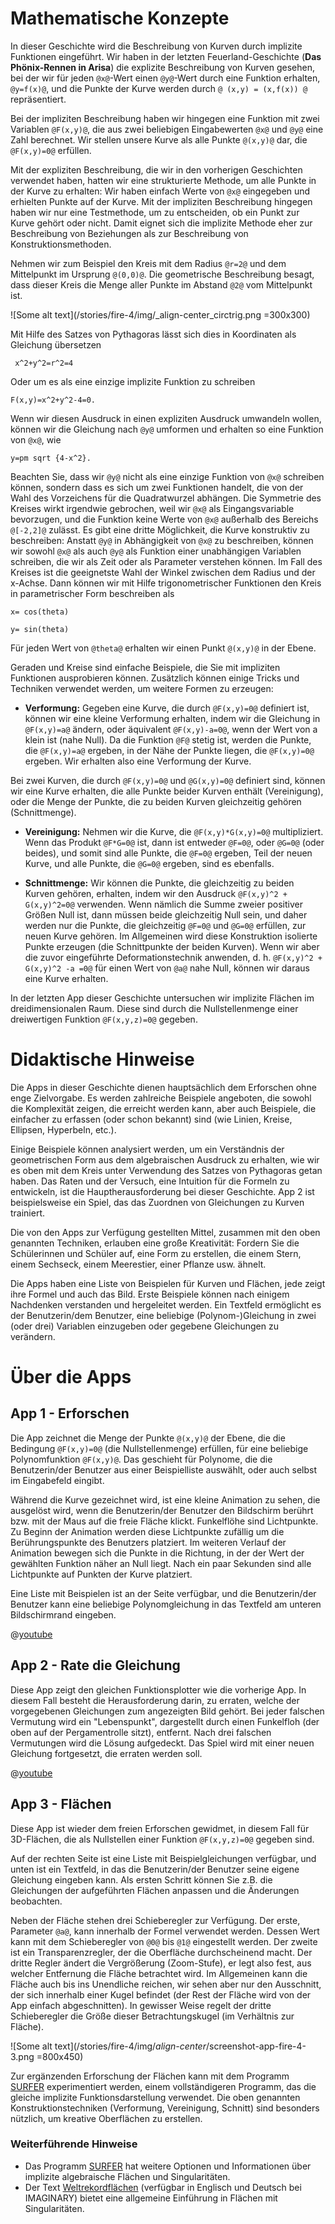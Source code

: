 # Mathematische Konzepte
In dieser Geschichte wird die Beschreibung von Kurven durch implizite Funktionen eingeführt. Wir haben in der letzten  Feuerland-Geschichte (**Das Phönix-Rennen in Arisa**) die explizite Beschreibung von Kurven gesehen, bei der wir für jeden `@x@`-Wert einen `@y@`-Wert durch eine Funktion erhalten, `@y=f(x)@`, und die Punkte der Kurve werden durch `@ (x,y) = (x,f(x)) @` repräsentiert.

Bei der impliziten Beschreibung haben wir hingegen eine Funktion mit zwei Variablen `@F(x,y)@`, die aus zwei beliebigen Eingabewerten `@x@` und `@y@` eine Zahl berechnet. Wir stellen unsere Kurve als alle Punkte `@(x,y)@` dar, die `@F(x,y)=0@` erfüllen.

Mit der expliziten Beschreibung, die wir in den vorherigen Geschichten verwendet haben, hatten wir eine strukturierte Methode, um alle Punkte in der Kurve zu erhalten: Wir haben einfach Werte von `@x@` eingegeben und erhielten Punkte auf der Kurve. Mit der impliziten Beschreibung hingegen haben wir nur eine Testmethode, um zu entscheiden, ob ein Punkt zur Kurve gehört oder nicht. Damit eignet sich die implizite Methode eher zur Beschreibung von Beziehungen als zur Beschreibung von Konstruktionsmethoden.

Nehmen wir zum Beispiel den Kreis mit dem Radius `@r=2@` und dem Mittelpunkt im Ursprung `@(0,0)@`. Die geometrische Beschreibung besagt, dass dieser Kreis die Menge aller Punkte im Abstand `@2@` vom Mittelpunkt ist.

![Some alt text](/stories/fire-4/img/_align-center_circtrig.png =300x300)

Mit Hilfe des Satzes von Pythagoras lässt sich dies in Koordinaten als Gleichung übersetzen

```AsciiMath
 x^2+y^2=r^2=4
 ```

Oder um es als eine einzige implizite Funktion zu schreiben

```AsciiMath
F(x,y)=x^2+y^2-4=0.
```
Wenn wir diesen Ausdruck in einen expliziten Ausdruck umwandeln wollen, können wir die Gleichung nach `@y@` umformen und erhalten so eine Funktion von `@x@`, wie
```AsciiMath
y=pm sqrt {4-x^2}.
```
Beachten Sie, dass wir `@y@` nicht als eine einzige Funktion von `@x@` schreiben können, sondern dass es sich um zwei Funktionen handelt, die von der Wahl des Vorzeichens für die Quadratwurzel abhängen. Die Symmetrie des Kreises wirkt irgendwie gebrochen, weil wir `@x@` als Eingangsvariable bevorzugen, und die Funktion keine Werte von `@x@` außerhalb des Bereichs `@[-2,2]@` zulässt.
Es gibt eine dritte Möglichkeit, die Kurve konstruktiv zu beschreiben: Anstatt `@y@` in Abhängigkeit von `@x@` zu beschreiben, können wir sowohl `@x@` als auch `@y@` als Funktion einer unabhängigen Variablen schreiben, die wir als Zeit oder als Parameter verstehen können. Im Fall des Kreises ist die geeignetste Wahl der Winkel zwischen dem Radius und der x-Achse. Dann können wir mit Hilfe trigonometrischer Funktionen den Kreis in parametrischer Form beschreiben als
```AsciiMath
x= cos(theta)

y= sin(theta)
```

Für jeden Wert von `@theta@` erhalten wir einen Punkt `@(x,y)@` in der Ebene.

Geraden und Kreise sind einfache Beispiele, die Sie mit impliziten Funktionen ausprobieren können. Zusätzlich können einige Tricks und Techniken verwendet werden, um weitere Formen zu erzeugen:

* **Verformung:** Gegeben eine Kurve, die durch `@F(x,y)=0@` definiert ist, können wir eine kleine Verformung erhalten, indem wir die Gleichung in `@F(x,y)=a@` ändern, oder äquivalent `@F(x,y)-a=0@`, wenn der Wert von a klein ist (nahe Null). Da die Funktion `@F@` stetig ist, werden die Punkte, die `@F(x,y)=a@` ergeben, in der Nähe der Punkte liegen, die `@F(x,y)=0@` ergeben. Wir erhalten also eine Verformung der Kurve.

Bei zwei Kurven, die durch `@F(x,y)=0@` und `@G(x,y)=0@` definiert sind, können wir eine Kurve erhalten, die alle Punkte beider Kurven enthält (Vereinigung), oder die Menge der Punkte, die zu beiden Kurven gleichzeitig gehören (Schnittmenge).
	
* **Vereinigung:** Nehmen wir die Kurve, die `@F(x,y)*G(x,y)=0@` multipliziert. Wenn das Produkt `@F*G=0@` ist, dann ist entweder `@F=0@`, oder `@G=0@` (oder beides), und somit sind alle Punkte, die `@F=0@` ergeben, Teil der neuen Kurve, und alle Punkte, die `@G=0@` ergeben, sind es ebenfalls.

* **Schnittmenge:** Wir können die Punkte, die gleichzeitig zu beiden Kurven gehören, erhalten, indem wir den Ausdruck `@F(x,y)^2 + G(x,y)^2=0@` verwenden. Wenn nämlich die Summe zweier positiver Größen Null ist, dann müssen beide gleichzeitig Null sein, und daher werden nur die Punkte, die gleichzeitig `@F=0@` und `@G=0@` erfüllen, zur neuen Kurve gehören. Im Allgemeinen wird diese Konstruktion isolierte Punkte erzeugen (die Schnittpunkte der beiden Kurven). Wenn wir aber die zuvor eingeführte Deformationstechnik anwenden, d. h. `@F(x,y)^2 + G(x,y)^2 -a =0@` für einen Wert von `@a@` nahe Null, können wir daraus eine Kurve erhalten.

In der letzten App dieser Geschichte untersuchen wir implizite Flächen im dreidimensionalen Raum. Diese sind durch die Nullstellenmenge einer dreiwertigen Funktion `@F(x,y,z)=0@` gegeben.


# Didaktische Hinweise
Die Apps in dieser Geschichte dienen hauptsächlich dem Erforschen ohne enge Zielvorgabe. Es werden zahlreiche Beispiele angeboten, die sowohl die Komplexität zeigen, die erreicht werden kann, aber auch Beispiele, die einfacher zu erfassen (oder schon bekannt) sind (wie Linien, Kreise, Ellipsen, Hyperbeln, etc.).

Einige Beispiele können analysiert werden, um ein Verständnis der geometrischen Form aus dem algebraischen Ausdruck zu erhalten, wie wir es oben mit dem Kreis unter Verwendung des Satzes von Pythagoras getan haben. Das Raten und der Versuch, eine Intuition für die Formeln zu entwickeln, ist die Hauptherausforderung bei dieser Geschichte. App 2 ist beispielsweise ein Spiel, das das Zuordnen von Gleichungen zu Kurven trainiert.

Die von den Apps zur Verfügung gestellten Mittel, zusammen mit den oben genannten Techniken, erlauben eine große Kreativität: Fordern Sie die Schülerinnen und Schüler auf, eine Form zu erstellen, die einem Stern, einem Sechseck, einem Meerestier, einer Pflanze usw. ähnelt.

Die Apps haben eine Liste von Beispielen für Kurven und Flächen, jede zeigt ihre Formel und auch das Bild. Erste Beispiele können nach einigem Nachdenken verstanden und hergeleitet werden. Ein Textfeld ermöglicht es der Benutzerin/dem Benutzer, eine beliebige (Polynom-)Gleichung in zwei (oder drei) Variablen einzugeben oder gegebene Gleichungen zu verändern.


# Über die Apps

## App 1 - Erforschen
Die App zeichnet die Menge der Punkte `@(x,y)@` der Ebene, die die Bedingung `@F(x,y)=0@` (die Nullstellenmenge) erfüllen, für eine beliebige Polynomfunktion `@F(x,y)@`. Das geschieht für Polynome, die die Benutzerin/der Benutzer aus einer Beispielliste auswählt, oder auch selbst im Eingabefeld eingibt.

Während die Kurve gezeichnet wird, ist eine kleine Animation zu sehen, die ausgelöst wird, wenn die Benutzerin/der Benutzer den Bildschirm berührt bzw. mit der Maus auf die freie Fläche klickt. Funkelflöhe sind Lichtpunkte. Zu Beginn der Animation werden diese Lichtpunkte zufällig um die Berührungspunkte des Benutzers platziert. Im weiteren Verlauf der Animation bewegen sich die Punkte in die Richtung, in der der Wert der gewählten Funktion näher an Null liegt. Nach ein paar Sekunden sind alle Lichtpunkte auf Punkten der Kurve platziert.

Eine Liste mit Beispielen ist an der Seite verfügbar, und die Benutzerin/der Benutzer kann eine beliebige Polynomgleichung in das Textfeld am unteren Bildschirmrand eingeben.

@[youtube](XoGBCCIlgnc?_align-center_)

## App 2 - Rate die Gleichung
Diese App zeigt den gleichen Funktionsplotter wie die vorherige App. In diesem Fall besteht die Herausforderung darin, zu erraten, welche der vorgegebenen Gleichungen zum angezeigten Bild gehört. Bei jeder falschen Vermutung wird ein "Lebenspunkt", dargestellt durch einen Funkelfloh (der oben auf der Pergamentrolle sitzt), entfernt. Nach drei falschen Vermutungen wird die Lösung aufgedeckt. Das Spiel wird mit einer neuen Gleichung fortgesetzt, die erraten werden soll.

@[youtube](RI82ffVucEA?_align-center_)

## App 3 - Flächen
Diese App ist wieder dem freien Erforschen gewidmet, in diesem Fall für 3D-Flächen, die als Nullstellen einer Funktion `@F(x,y,z)=0@` gegeben sind.

Auf der rechten Seite ist eine Liste mit Beispielgleichungen verfügbar, und unten ist ein Textfeld, in das die Benutzerin/der Benutzer seine eigene Gleichung eingeben kann. Als ersten Schritt können Sie z.B. die Gleichungen der aufgeführten Flächen anpassen und die Änderungen beobachten.

Neben der Fläche stehen drei Schieberegler zur Verfügung. Der erste, Parameter `@a@`, kann innerhalb der Formel verwendet werden. Dessen Wert kann mit dem Schieberegler von `@0@` bis `@1@` eingestellt werden. Der zweite ist ein Transparenzregler, der die Oberfläche durchscheinend macht. Der dritte Regler ändert die Vergrößerung (Zoom-Stufe), er legt also fest, aus welcher Entfernung die Fläche betrachtet wird. Im Allgemeinen kann die Fläche auch bis ins Unendliche reichen, wir sehen aber nur den Ausschnitt, der sich innerhalb einer Kugel befindet (der Rest der Fläche wird von der App einfach abgeschnitten). In gewisser Weise regelt der dritte Schieberegler die Größe dieser Betrachtungskugel (im Verhältnis zur Fläche).

![Some alt text](/stories/fire-4/img/_align-center_/screenshot-app-fire-4-3.png =800x450)

Zur ergänzenden Erforschung der Flächen kann mit dem Programm [SURFER](https://imaginary.org/program/surfer) experimentiert werden, einem vollständigeren Programm, das die gleiche implizite Funktionsdarstellung verwendet. Die oben genannten Konstruktionstechniken (Verformung, Vereinigung, Schnitt) sind besonders nützlich, um kreative Oberflächen zu erstellen.


### Weiterführende Hinweise
* Das Programm [SURFER](https://imaginary.org/program/surfer) hat weitere Optionen und Informationen über implizite algebraische Flächen und Singularitäten.
* Der Text [Weltrekordflächen](https://imaginary.org/background-material/world-record-surfaces) (verfügbar in Englisch und Deutsch bei IMAGINARY) bietet eine allgemeine Einführung in Flächen mit Singularitäten.
